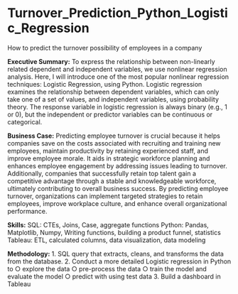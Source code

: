 # Turnover_Prediction_Python_Logistic_Regression
How to predict the turnover possibility of employees in a company

**Executive Summary:**
To express the relationship between non-linearly related dependent and independent variables, we use nonlinear regression analysis. Here, I will introduce one of the most popular nonlinear regression techniques: Logistic Regression, using Python. Logistic regression examines the relationship between dependent variables, which can only take one of a set of values, and independent variables, using probability theory. The response variable in logistic regression is always binary (e.g., 1 or 0), but the independent or predictor variables can be continuous or categorical.

**Business Case:**
Predicting employee turnover is crucial because it helps companies save on the costs associated with recruiting and training new employees, maintain productivity by retaining experienced staff, and improve employee morale. It aids in strategic workforce planning and enhances employee engagement by addressing issues leading to turnover. Additionally, companies that successfully retain top talent gain a competitive advantage through a stable and knowledgeable workforce, ultimately contributing to overall business success. By predicting employee turnover, organizations can implement targeted strategies to retain employees, improve workplace culture, and enhance overall organizational performance.


**Skills:**
SQL: CTEs, Joins, Case, aggregate functions
Python: Pandas, Matplotlib, Numpy, Writing functions, building a product funnel, statistics
Tableau: ETL, calculated columns, data visualization, data modeling


**Methodology:**
	1. SQL query that extracts, cleans, and transforms the data from the database.
	2. Conduct a more detailed Logistic regression in Python to
		○ explore the data
		○ pre-process the data
		○ train the model and evaluate the model
		○ predict with using test data
	3. Build a dashboard in Tableau
 
